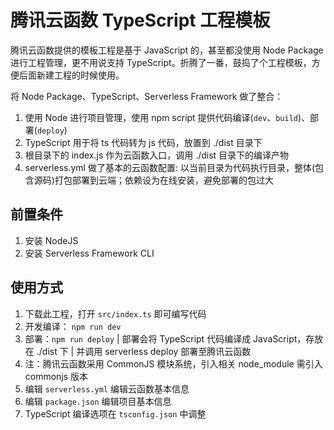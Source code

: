 # 腾讯云函数 TypeScript 工程模板

腾讯云函数提供的模板工程是基于 JavaScript 的，甚至都没使用 Node Package 进行工程管理，更不用说支持 TypeScript。折腾了一番，鼓捣了个工程模板，方便后面新建工程的时候使用。

将 Node Package、TypeScript、Serverless Framework 做了整合：
1. 使用 Node 进行项目管理，使用 npm script 提供代码编译(`dev`、`build`)、部署(`deploy`)
2. TypeScript 用于将 ts 代码转为 js 代码，放置到 ./dist 目录下
3. 根目录下的 index.js 作为云函数入口，调用 ./dist 目录下的编译产物
4. serverless.yml 做了基本的云函数配置: 以当前目录为代码执行目录，整体(包含源码)打包部署到云端；依赖设为在线安装，避免部署的包过大

## 前置条件
1. 安装 NodeJS
2. 安装 Serverless Framework CLI

## 使用方式
1. 下载此工程，打开 `src/index.ts` 即可编写代码
2. 开发编译： `npm run dev`
3. 部署：`npm run deploy`
| 部署会将 TypeScript 代码编译成 JavaScript，存放在 ./dist 下
| 并调用 serverless deploy 部署至腾讯云函数
4. 注：腾讯云函数采用 CommonJS 模块系统，引入相关 node_module 需引入 commonjs 版本
5. 编辑 `serverless.yml` 编辑云函数基本信息
6. 编辑 `package.json` 编辑项目基本信息
7. TypeScript 编译选项在 `tsconfig.json` 中调整